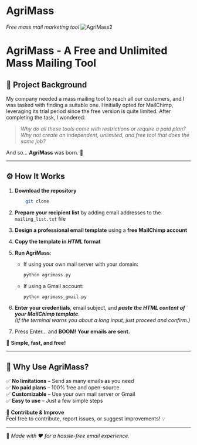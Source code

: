 # AgriMass
*Free mass mail marketing tool*
![AgriMass2](https://github.com/user-attachments/assets/5dfb2229-4f65-4d91-96b5-f66479351680)

# AgriMass - A Free and Unlimited Mass Mailing Tool  

## 📖 Project Background  
My company needed a mass mailing tool to reach all our customers, and I was tasked with finding a suitable one. I initially opted for MailChimp, leveraging its trial period since the free version is quite limited. After completing the task, I wondered:  

> *Why do all these tools come with restrictions or require a paid plan?*  
> *Why not create an independent, unlimited, and free tool that does the same job?*  

And so... **AgriMass** was born. 🚀  

---

## ⚙️ How It Works  

1. **Download the repository**

     ```bash
         git clone 
      ```    
2. **Prepare your recipient list** by adding email addresses to the `mailing_list.txt` file  
3. **Design a professional email template** using a **free MailChimp account**  
4. **Copy the template in ***HTML*** format**  
5. **Run AgriMass**:  
   - If using your own mail server with your domain:  
     ```bash
     python agrimass.py
     ```  
   - If using a Gmail account:  
     ```bash
     python agrimass_gmail.py
     ```  
6. **Enter your credentials**, email subject, and ***paste the HTML content of your MailChimp template***.  
   *(If the terminal warns you about a long input, just proceed and confirm.)*  
7. Press Enter... and **BOOM! Your emails are sent.**  

🎉 **Simple, fast, and free!**  

---

## 📩 Why Use AgriMass?  
✅ **No limitations** – Send as many emails as you need  
✅ **No paid plans** – 100% free and open-source  
✅ **Customizable** – Use your own mail server or Gmail  
✅ **Easy to use** – Just a few simple steps  

🔗 **Contribute & Improve**  
Feel free to contribute, report issues, or suggest improvements! 💡  

---
📌 *Made with ❤️ for a hassle-free email experience.*  
